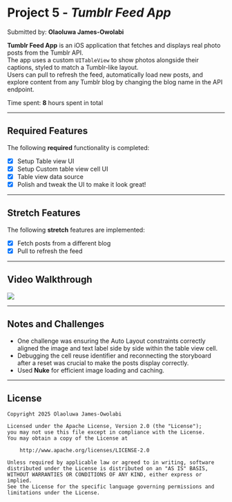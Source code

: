 # Project 5 - *Tumblr Feed App*

Submitted by: **Olaoluwa James-Owolabi**

**Tumblr Feed App** is an iOS application that fetches and displays real photo posts from the Tumblr API.  
The app uses a custom `UITableView` to show photos alongside their captions, styled to match a Tumblr-like layout.  
Users can pull to refresh the feed, automatically load new posts, and explore content from any Tumblr blog by changing the blog name in the API endpoint.

Time spent: **8** hours spent in total  

---

## Required Features

The following **required** functionality is completed:

- [x] Setup Table view UI  
- [x] Setup Custom table view cell UI  
- [x] Table view data source  
- [x] Polish and tweak the UI to make it look great!  

---

## Stretch Features

The following **stretch** features are implemented:

- [x] Fetch posts from a different blog  
- [x] Pull to refresh the feed  

---

## Video Walkthrough

![](TableViewDemoVideo.gif)

---

## Notes and Challenges

- One challenge was ensuring the Auto Layout constraints correctly aligned the image and text label side by side within the table view cell.  
- Debugging the cell reuse identifier and reconnecting the storyboard after a reset was crucial to make the posts display correctly.  
- Used **Nuke** for efficient image loading and caching.

---

## License

    Copyright 2025 Olaoluwa James-Owolabi

    Licensed under the Apache License, Version 2.0 (the "License");
    you may not use this file except in compliance with the License.
    You may obtain a copy of the License at

        http://www.apache.org/licenses/LICENSE-2.0

    Unless required by applicable law or agreed to in writing, software
    distributed under the License is distributed on an "AS IS" BASIS,
    WITHOUT WARRANTIES OR CONDITIONS OF ANY KIND, either express or implied.
    See the License for the specific language governing permissions and
    limitations under the License.
